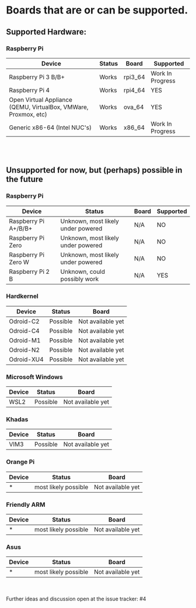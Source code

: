 # Boards that are or can be supported.

## Supported Hardware:

### Raspberry Pi

| Device | Status | Board | Supported |
|--------|-----------|-----------|-----------|
| Raspberry Pi 3 B/B+ | Works | rpi3_64 | Work In Progress |
| Raspberry Pi 4 | Works | rpi4_64 | YES |
| Open Virtual Appliance (QEMU, VirtualBox, VMWare, Proxmox, etc)| Works | ova_64 | YES |
| Generic x86-64 (Intel NUC's) | Works | x86_64 | Work In Progress |

<br><br>
## Unsupported for now, but (perhaps) possible in the future

### Raspberry Pi

| Device | Status | Board | Supported |
|--------|-----------|-----------|-----------|
| Raspberry Pi A+/B/B+ | Unknown, most likely under powered | N/A | NO |
| Raspberry Pi Zero | Unknown, most likely under powered | N/A | NO |
| Raspberry Pi Zero W | Unknown, most likely under powered | N/A | NO |
| Raspberry Pi 2 B | Unknown, could possibly work | N/A | YES |

### Hardkernel

| Device | Status | Board |
|--------|-----------|-----------|
| Odroid-C2 | Possible | Not available yet |
| Odroid-C4 | Possible | Not available yet |
| Odroid-M1 | Possible | Not available yet |
| Odroid-N2 | Possible | Not available yet |
| Odroid-XU4 | Possible | Not available yet |

### Microsoft Windows

| Device | Status | Board |
|--------|-----------|-----------|
| WSL2 | Possible | Not available yet |

### Khadas

| Device | Status | Board |
|--------|-----------|-----------|
| VIM3 | Possible | Not available yet |

### Orange Pi

| Device | Status | Board |
|--------|-----------|-----------|
| * | most likely possible | Not available yet |

### Friendly ARM

| Device | Status | Board |
|--------|-----------|-----------|
| * | most likely possible | Not available yet |

### Asus

| Device | Status | Board |
|--------|-----------|-----------|
| * | most likely possible | Not available yet |

<br><br>
Further ideas and discussion open at the issue tracker: #4

